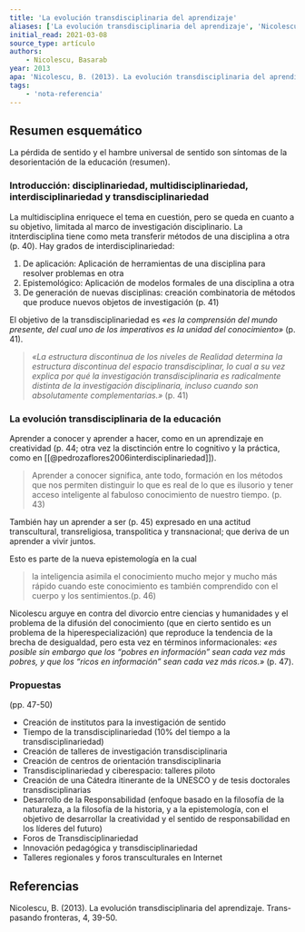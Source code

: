 ```yaml
---
title: 'La evolución transdisciplinaria del aprendizaje'
aliases: ['La evolución transdisciplinaria del aprendizaje', 'Nicolescu (2013)']
initial_read: 2021-03-08
source_type: artículo
authors: 
    - Nicolescu, Basarab
year: 2013
apa: 'Nicolescu, B. (2013). La evolución transdisciplinaria del aprendizaje. Trans-pasando fronteras, 4, 39-50.'
tags:
    - 'nota-referencia'
---
```

## Resumen esquemático

La pérdida de sentido y el hambre universal de sentido son síntomas de la desorientación de la educación (resumen).

### Introducción: disciplinariedad, multidisciplinariedad, interdisciplinariedad y transdisciplinariedad

La multidisciplina enriquece el tema en cuestión, pero se queda en cuanto a su objetivo, limitada al marco de investigación disciplinario. La itnterdisciplina tiene como meta transferir métodos de una disciplina a otra (p. 40). Hay grados de interdisciplinariedad:

1. De aplicación: Aplicación de herramientas de una disciplina para resolver problemas en otra
2. Epistemológico: Aplicación de modelos formales de una disciplina a otra
3. De generación de nuevas disciplinas: creación combinatoria de métodos que produce nuevos objetos de investigación (p. 41)

El objetivo de la transdisciplinariedad es *«es la comprensión del mundo presente, del cual uno de los imperativos es la unidad del conocimiento»* (p. 41).

>*«La estructura discontinua de los niveles de Realidad determina la estructura discontinua del espacio transdisciplinar, lo cual a su vez explica por qué la investigación transdisciplinaria es radicalmente distinta de la investigación disciplinaria, incluso cuando son absolutamente complementarias.»* (p. 41)

### La evolución transdisciplinaria de la educación

Aprender a conocer y aprender a hacer, como en un aprendizaje en creatividad (p. 44; otra vez la disctinción entre lo cognitivo y la práctica, como en [[@pedrozaflores2006interdisciplinariedad]]).

>Aprender a conocer significa, ante todo, formación en los métodos que nos permiten distinguir lo que es real de lo que es ilusorio y tener acceso inteligente al fabuloso conocimiento de nuestro tiempo. (p. 43)

También hay un aprender a ser (p. 45) expresado en una actitud transcultural, transreligiosa, transpolitica y transnacional; que deriva de un aprender a vivir juntos.

Esto es parte de la nueva epistemología en la cual 

> la inteligencia asimila el conocimiento mucho mejor y mucho más rápido cuando este conocimiento es también comprendido con el cuerpo y los sentimientos.(p. 46)

Nicolescu arguye en contra del divorcio entre ciencias y humanidades y el problema de la difusión del conocimiento (que en cierto sentido es un problema de la hiperespecialización) que reproduce la tendencia de la brecha de desigualdad, pero esta vez en términos informacionales: *«es posible sin embargo que los “pobres en información” sean cada vez más pobres, y que los “ricos en información” sean cada vez más ricos.»* (p. 47).

### Propuestas
(pp. 47-50)

- Creación de institutos para la investigación de sentido
- Tiempo de la transdisciplinariedad (10% del tiempo a la transdisciplinariedad)
- Creación de talleres de investigación transdisciplinaria
- Creación de centros de orientación transdisciplinaria
- Transdisciplinariedad y ciberespacio: talleres piloto
- Creación de una Cátedra itinerante de la UNESCO y de tesis doctorales transdisciplinarias
- Desarrollo de la Responsabilidad (enfoque basado en la filosofía de la naturaleza, a la filosofía de la historia, y a la epistemología, con el objetivo de desarrollar la creatividad y el sentido de responsabilidad en los líderes del futuro)
- Foros de Transdisciplinariedad
- Innovación pedagógica y transdisciplinariedad
- Talleres regionales y foros transculturales en Internet



## Referencias

Nicolescu, B. (2013). La evolución transdisciplinaria del aprendizaje. Trans-pasando fronteras, 4, 39-50.
